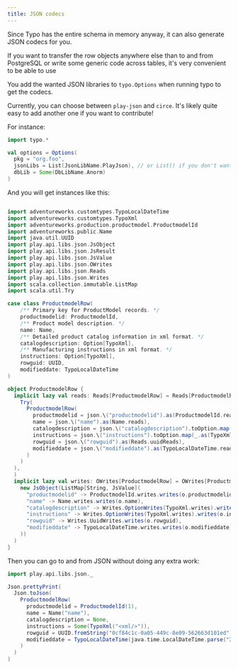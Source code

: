```yaml
---
title: JSON codecs
---
```


Since Typo has the entire schema in memory anyway, it can also generate JSON codecs for you.

If you want to transfer the row objects anywhere else than to and from
PostgreSQL or write some generic code across tables, it's very convenient to be able to use 

You add the wanted JSON libraries to `typo.Options` when running typo to get the codecs.

Currently, you can choose between `play-json` and `circe`. 
It's likely quite easy to add another one if you want to contribute! 

For instance:

```scala mdoc:silent
import typo.*

val options = Options(
  pkg = "org.foo",
  jsonLibs = List(JsonLibName.PlayJson), // or List() if you don't want json
  dbLib = Some(DbLibName.Anorm)
)
```

And you will get instances like this:

```scala mdoc

import adventureworks.customtypes.TypoLocalDateTime
import adventureworks.customtypes.TypoXml
import adventureworks.production.productmodel.ProductmodelId
import adventureworks.public.Name
import java.util.UUID
import play.api.libs.json.JsObject
import play.api.libs.json.JsResult
import play.api.libs.json.JsValue
import play.api.libs.json.OWrites
import play.api.libs.json.Reads
import play.api.libs.json.Writes
import scala.collection.immutable.ListMap
import scala.util.Try

case class ProductmodelRow(
    /** Primary key for ProductModel records. */
    productmodelid: ProductmodelId,
    /** Product model description. */
    name: Name,
    /** Detailed product catalog information in xml format. */
    catalogdescription: Option[TypoXml],
    /** Manufacturing instructions in xml format. */
    instructions: Option[TypoXml],
    rowguid: UUID,
    modifieddate: TypoLocalDateTime
)

object ProductmodelRow {
  implicit lazy val reads: Reads[ProductmodelRow] = Reads[ProductmodelRow](json => JsResult.fromTry(
    Try(
      ProductmodelRow(
        productmodelid = json.\("productmodelid").as(ProductmodelId.reads),
        name = json.\("name").as(Name.reads),
        catalogdescription = json.\("catalogdescription").toOption.map(_.as(TypoXml.reads)),
        instructions = json.\("instructions").toOption.map(_.as(TypoXml.reads)),
        rowguid = json.\("rowguid").as(Reads.uuidReads),
        modifieddate = json.\("modifieddate").as(TypoLocalDateTime.reads)
      )
    )
  ),
  )
  implicit lazy val writes: OWrites[ProductmodelRow] = OWrites[ProductmodelRow](o =>
    new JsObject(ListMap[String, JsValue](
      "productmodelid" -> ProductmodelId.writes.writes(o.productmodelid),
      "name" -> Name.writes.writes(o.name),
      "catalogdescription" -> Writes.OptionWrites(TypoXml.writes).writes(o.catalogdescription),
      "instructions" -> Writes.OptionWrites(TypoXml.writes).writes(o.instructions),
      "rowguid" -> Writes.UuidWrites.writes(o.rowguid),
      "modifieddate" -> TypoLocalDateTime.writes.writes(o.modifieddate)
    ))
  )
}
```

Then you can go to and from JSON without doing any extra work:
```scala mdoc
import play.api.libs.json._

Json.prettyPrint(
  Json.toJson(
    ProductmodelRow(
      productmodelid = ProductmodelId(1),
      name = Name("name"),
      catalogdescription = None,
      instructions = Some(TypoXml("<xml/>")),
      rowguid = UUID.fromString("0cf84c1c-0a05-449c-8e09-562663d101ed"),
      modifieddate = TypoLocalDateTime(java.time.LocalDateTime.parse("2023-08-08T22:50:48.377623"))
    )
  )
)
```
